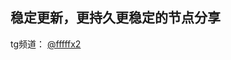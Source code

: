 稳定更新，更持久更稳定的节点分享
------------------------------------------------------------

tg频道： [@fffffx2](https://t.me/fffffx2)
